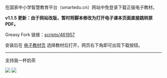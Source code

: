 在国家中小学智慧教育平台（smartedu.cn）网站中免登录下载正版电子教材。

**v1.1.5 更新：由于网站改版，暂时将脚本修改为打开电子课本页面直接跳转原 PDF。**

Greasy Fork 链接：[scripts/461957](https://greasyfork.org/zh-CN/scripts/461957)

安装后在 [电子教材页](https://basic.smartedu.cn/tchMaterial) 选择教材后打开，网页右下角即可出现下载按钮。

-----

支持我一杯奶茶

![](https://img.makerlife.tk/data/202303191834707.jpeg)
![](https://img.makerlife.tk/data/202303251623588.jpeg)
